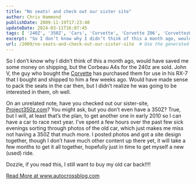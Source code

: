 ```yaml
---
title: "No seats! and check out our sister site"
author: Chris Hammond
publishDate: 2009-11-19T17:23:40
updateDate: 2024-03-11T16:07:45
tags: [ '240Z', '350Z', 'Cars', 'Corvette', 'Corvette Z06', 'Corvettez06', 'CorvetteZ06org', 'Datsun', 'Nissan', 'Project 240Z', 'Project 350Z', 'Project240z', 'Project240Zcom', 'Project350z', 'Project350zcom' ]
excerpt: "So I don’t know why I didn’t think of this a month ago, would have saved me some money on shipping, but the Corbeau A4s for the 240z are sold. John V, the guy who bought the Corvette has purchased them for use in his RX-7 that I bought and shipped to him a few weeks ago. Would have made sense to pack the seats in the car then, but I didn’t realize he was going to be interested in them, oh well.  On an unrelated note, have you checked out our sister-site, Project350z.com? You might ask, but you don’t even have a 350Z? True, but I will, at least that’s the plan, to get another one in early 2010 so I can have a car to race next year. I’ve spent a few hours over the past few sick evenings sorting through photos of the old car, which just makes me miss not having a 350Z that much more. I posted photos and got a site design together, though I don’t have much other content up there yet, it will take a few months to get it all together, hopefully just in time to get myself a new (used) ride.  Dozzle, if you read this, I still want to buy my old car back!!!!"
url: /2009/no-seats-and-check-out-our-sister-site  # Use the generated URL with year
---
```

<p>So I don’t know why I didn’t think of this a month ago, would have saved me some money on shipping, but the Corbeau A4s for the 240z are sold. John V, the guy who bought the <a href="https://www.corvettez06.org">Corvette</a> has purchased them for use in his RX-7 that I bought and shipped to him a few weeks ago. Would have made sense to pack the seats in the car then, but I didn’t realize he was going to be interested in them, oh well.</p>  <p>On an unrelated note, have you checked out our sister-site, <a href="https://www.project350z.com/">Project350z.com</a>? You might ask, but you don’t even have a 350Z? True, but I will, at least that’s the plan, to get another one in early 2010 so I can have a car to race next year. I’ve spent a few hours over the past few sick evenings sorting through photos of the old car, which just makes me miss not having a 350Z that much more. I posted photos and got a site design together, though I don’t have much other content up there yet, it will take a few months to get it all together, hopefully just in time to get myself a new (used) ride.</p>  <p>Dozzle, if you read this, I still want to buy my old car back!!!!</p> <a href="https://www.autocrossblog.com/no-seats-and-check-out-our-sister-site">Read More at www.autocrossblog.com</a>
